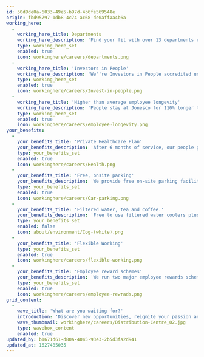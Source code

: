 ```yaml
---
id: 50d9de0a-6033-49e5-b97d-4b6fe569548e
origin: fbd95797-1db8-4c74-ac68-de0affaa4b6a
working_here:
  -
    working_here_title: Departments
    working_here_description: 'Find your fit with over 13 departments ranging from Production to HR, Marketing to Finance.'
    type: working_here_set
    enabled: true
    icon: workinghere/careers/departments.png
  -
    working_here_title: 'Investors in People'
    working_here_description: 'We''re Investors in People accredited until 2022.'
    type: working_here_set
    enabled: true
    icon: workinghere/careers/Invest-in-people.png
  -
    working_here_title: 'Higher than average employee longevity'
    working_here_description: 'People stay at Jonesco for 110% longer than the UK average. (so we must be doing something right!)'
    type: working_here_set
    enabled: true
    icon: workinghere/careers/employee-longevity.png
your_benefits:
  -
    your_benefits_title: 'Private Healthcare Plan'
    your_benefits_description: 'After 6 months of service, our people gain complimentary access to Jonesco’s Simply Health Cash Plan.'
    type: your_benefits_set
    enabled: true
    icon: workinghere/careers/Health.png
  -
    your_benefits_title: 'Free, onsite parking'
    your_benefits_description: 'We provide free on-site parking facilities, one less thing to worry about.'
    type: your_benefits_set
    enabled: true
    icon: workinghere/careers/Car-parking.png
  -
    your_benefits_title: 'Filtered water, tea and coffee.'
    your_benefits_description: 'Free to use filtered water coolers plus free tea and coffee'
    type: your_benefits_set
    enabled: false
    icon: about/environment/Cog-(white).png
  -
    your_benefits_title: 'Flexible Working'
    type: your_benefits_set
    enabled: true
    icon: workinghere/careers/flexible-working.png
  -
    your_benefits_title: 'Employee reward schemes'
    your_benefits_description: 'We run two major employee rewards schemes. Because we understand the value of good people.'
    type: your_benefits_set
    enabled: true
    icon: workinghere/careers/employee-rewrads.png
grid_content:
  -
    wave_title: 'What are you waiting for?'
    introduction: 'Discover new opportunities, reignite your passion and let us invest in you'
    wave_thumbnail: workinghere/careers/Distribution-Centre_02.jpg
    type: wavebox_content
    enabled: true
updated_by: b1671d61-d80a-4045-93e3-2b5d3fa2d941
updated_at: 1627485035
---
```

